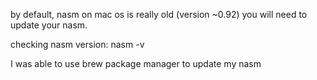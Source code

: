 by default, nasm on mac os is really old (version ~0.92)
you will need to update your nasm.

checking nasm version:
	nasm -v

I was able to use brew package manager to update my nasm
